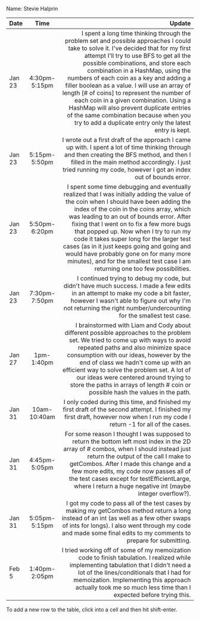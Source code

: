 Name: Stevie Halprin

| Date   |     Time      |                                                                                                                                                                                                                                                                                                                                                                                                                                                                                                                                                                                            Update |
|:-------|:-------------:|--------------------------------------------------------------------------------------------------------------------------------------------------------------------------------------------------------------------------------------------------------------------------------------------------------------------------------------------------------------------------------------------------------------------------------------------------------------------------------------------------------------------------------------------------------------------------------------------------:|
| Jan 23 | 4:30pm-5:15pm | I spent a long time thinking through the problem set and possible approaches I could take to solve it. I've decided that for my first attempt I'll try to use BFS to get all the possible combinations, and store each combination in a HashMap, using the numbers of each coin as a key and adding a filler boolean as a value. I will use an array of length [# of coins] to represent the number of each coin in a given combination. Using a HashMap will also prevent duplicate entries of the same combination because when you try to add a duplicate entry only the latest entry is kept. |
| Jan 23 | 5:15pm-5:50pm |                                                                                                                                                                                                                                                                                                                                    I wrote out a first draft of the approach I came up with. I spent a lot of time thinking through and then creating the BFS method, and then I filled in the main method accordingly. I just tried running my code, however I got an index out of bounds error. |
| Jan 23 | 5:50pm-6:20pm |                                                  I spent some time debugging and eventually realized that I was initially adding the value of the coin when I should have been adding the index of the coin in the coins array, which was leading to an out of bounds error. After fixing that I went on to fix a few more bugs that popped up. Now when I try to run my code it takes super long for the larger test cases (as in it just keeps going and going and would have probably gone on for many more minutes), and for the smallest test case I am returning one too few possibilities. |
| Jan 23 | 7:30pm-7:50pm |                                                                                                                                                                                                                                                                                                                                            I continued trying to debug my code, but didn't have much success. I made a few edits in an attempt to make my code a bit faster, however I wasn't able to figure out why I'm not returning the right number/undercounting for the smallest test case. |
| Jan 27 |  1pm-1:40pm   |                                                                                                                                                           I brainstormed with Liam and Cody about different possible approaches to the problem set. We tried to come up with ways to avoid repeated paths and also minimize space consumption with our ideas, however by the end of class we hadn't come up with an efficient way to solve the problem set. A lot of our ideas were centered around trying to store the paths in arrays of length # coin or possible hash the values in the path. |
| Jan 31 | 10am-10:40am  |                                                                                                                                                                                                                                                                                                                                                                                                                     I only coded during this time, and finished my first draft of the second attempt. I finished my first draft, however now when I run my code I return -1 for all of the cases. |
| Jan 31 | 4:45pm-5:05pm |                                                                                                                                                                                                                     For some reason I thought I was supposed to return the bottom left most index in the 2D array of # combos, when I should instead just return the output of the call I make to getCombos. After I made this change and a few more edits, my code now passes all of the test cases except for testEfficientLarge, where I return a huge negative int (maybe integer overflow?). |
| Jan 31 | 5:05pm-5:15pm |                                                                                                                                                                                                                                                                                                                                       I got my code to pass all of the test cases by making my getCombos method return a long instead of an int (as well as a few other swaps of ints for longs). I also went through my code and made some final edits to my comments to prepare for submitting. |
| Feb 5  | 1:40pm-2:05pm |                                                                                                                                                                                                                                                                                                I tried working off of some of my memoization code to finish tabulation. I realized while implementing tabulation that I didn't need a lot of the lines/conditionals that I had for memoization. Implementing this approach actually took me so much less time than I expected before trying this. |


To add a new row to the table, click into a cell and then hit shift-enter.